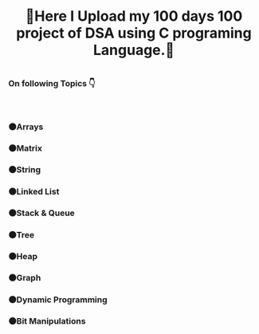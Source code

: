 <h1 align= "center">🙂Here I Upload my 100 days 100 project of DSA using C programing Language.🙂<h1/>
<h3 align= "left">On following Topics 👇<h3/>
  <br>
  
<b>⚫Arrays<b/>

<b>⚫Matrix<b/>

<b>⚫String<b/>

<b>⚫Linked List<b/>

<b>⚫Stack & Queue<b/>

<b>⚫Tree<b/>

<b>⚫Heap<b/>

<b>⚫Graph<b/>

<b>⚫Dynamic Programming<b/>

<b>⚫Bit Manipulations<b/>

